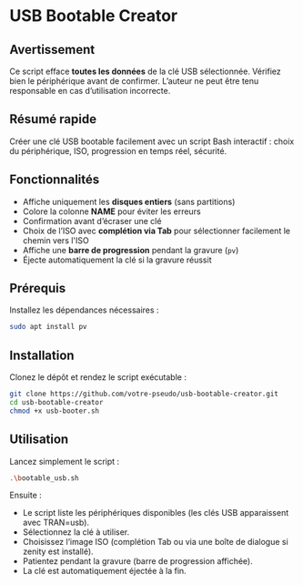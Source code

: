 # USB Bootable Creator

## Avertissement

Ce script efface **toutes les données** de la clé USB sélectionnée.
Vérifiez bien le périphérique avant de confirmer. L’auteur ne peut être tenu responsable en cas d’utilisation incorrecte.

## Résumé rapide
Créer une clé USB bootable facilement avec un script Bash interactif : choix du périphérique, ISO, progression en temps réel, sécurité.

## Fonctionnalités

- Affiche uniquement les **disques entiers** (sans partitions)  
- Colore la colonne **NAME** pour éviter les erreurs  
- Confirmation avant d’écraser une clé  
- Choix de l’ISO avec **complétion via Tab** pour sélectionner facilement le chemin vers l'ISO
- Affiche une **barre de progression** pendant la gravure (`pv`)  
- Éjecte automatiquement la clé si la gravure réussit  

## Prérequis

Installez les dépendances nécessaires :  

```bash
sudo apt install pv
```

## Installation

Clonez le dépôt et rendez le script exécutable :
```bash
git clone https://github.com/votre-pseudo/usb-bootable-creator.git
cd usb-bootable-creator
chmod +x usb-booter.sh
```

## Utilisation

Lancez simplement le script :
```bash
.\bootable_usb.sh
```

Ensuite :

- Le script liste les périphériques disponibles (les clés USB apparaissent avec TRAN=usb).
- Sélectionnez la clé à utiliser.
- Choisissez l’image ISO (complétion Tab ou via une boîte de dialogue si zenity est installé).
- Patientez pendant la gravure (barre de progression affichée).
- La clé est automatiquement éjectée à la fin.
